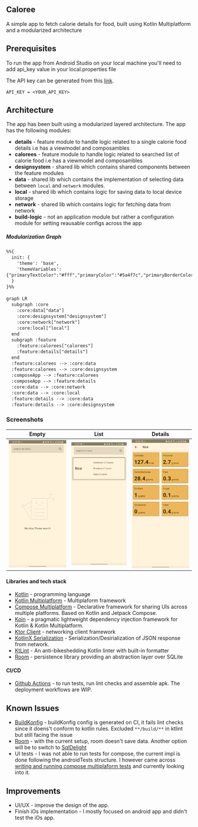 ## Caloree
A simple app to fetch calorie details for food, built using Kotlin Multiplatform and a modularized architecture

## Prerequisites
To run the app from Android Studio on your local machine you'll need to add api_key value in your local.properties file

The API key can be generated from this [link](https://calorieninjas.com/api).
```
API_KEY = <YOUR_API_KEY>
```

## Architecture
The app has been built using a modularized layered architecture. The app has the following modules:
- **details** - feature module to handle logic related to a single calorie food details i.e has a viewmodel and composambles
- **calorees** - feature module to handle logic related to searched list of calorie food i.e has a viewmodel and composambles
- **designsystem** - shared lib which contains shared components between the feature modules
- **data** - shared lib which contains the implementation of selecting data between `local` and `network` modules.
- **local** - shared lib which contains logic for saving data to local device storage
- **network** - shared lib which contains logic for fetching data from network
- **build-logic** - not an application module but rather a configuration module for setting reausable configs across the app

##### Modularization Graph
```mermaid
%%{
  init: {
    'theme': 'base',
    'themeVariables': {"primaryTextColor":"#fff","primaryColor":"#5a4f7c","primaryBorderColor":"#5a4f7c","lineColor":"#f5a623","tertiaryColor":"#40375c","fontSize":"12px"}
  }
}%%

graph LR
  subgraph :core
    :core:data["data"]
    :core:designsystem["designsystem"]
    :core:network["network"]
    :core:local["local"]
  end
  subgraph :feature
    :feature:calorees["calorees"]
    :feature:details["details"]
  end
  :feature:calorees --> :core:data
  :feature:calorees --> :core:designsystem
  :composeApp --> :feature:calorees
  :composeApp --> :feature:details
  :core:data --> :core:network
  :core:data --> :core:local
  :feature:details --> :core:data
  :feature:details --> :core:designsystem
```
### Screenshots
|                                    Empty                                    |                                    List                                    |                                    Details                                    |
|:-----------------------------------------------------------------------------:|:---------------------------------------------------------------------------:|:--------------------------------------------------------------------------:|
| <img src="screenshots/empty.png" width="200"> | <img src="screenshots/list.png" width="200"> | <img src="screenshots/details.png" width="200"> |

#### Libraries and tech stack
- [Kotlin](https://kotlinlang.org/) - programming language
- [Kotlin Multiplatform](https://www.jetbrains.com/kotlin-multiplatform/) - Multiplaform framework
- [Compose Multiplatform](https://www.jetbrains.com/lp/compose-multiplatform/) - Declarative framework for sharing UIs across multiple platforms. Based on Kotlin and Jetpack Compose.
- [Koin](https://github.com/google/hilt](https://insert-koin.io/)) - a pragmatic lightweight dependency injection framework for Kotlin & Kotlin Multiplatform.
- [Ktor Client](https://ktor.io/) - networking client framework
- [KotlinX Serialization](https://github.com/Kotlin/kotlinx.serialization) - Serialization/Desirialization of JSON response from network.
- [KtLint](https://github.com/pinterest/ktlint) - An anti-bikeshedding Kotlin linter with built-in formatter
- [Room](https://developer.android.com/kotlin/multiplatform/room) - persistence library providing an abstraction layer over SQLite
  
#### CI/CD
- [Github Actions](https://github.com/kibettheophilus/caloree/tree/master/.github/workflows) - to run tests, run lint checks and assemble apk. The deployment workflows are WIP.

## Known Issues
- [BuildKonfig](https://github.com/kibettheophilus/caloree/issues/29) - buildKonfig config is generated on CI, it fails lint checks since it doens't conform to kotlin rules. Excluded `**/build/**` in ktlint but still facing the issue
- [Room](https://github.com/kibettheophilus/caloree/issues/23) - with the current setup, room doesn't save data. Another option will be to switch to [SqlDelight](https://github.com/cashapp/sqldelight)
- UI tests - I was not able to run tests for compose, the current impl is done following the androidTests structure. I however came across [writing and running compose multiplaform tests](https://www.jetbrains.com/help/kotlin-multiplatform-dev/compose-test.html#writing-and-running-tests-with-compose-multiplatform) and currently looking into it.

## Improvements
- UI/UX - improve the design of the app.
- Finish iOs implementation -  I mostly focused on android app and didn't test the iOs app.
